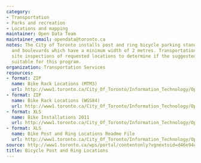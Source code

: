 ```yaml
---
category:
- Transportation
- Parks and recreation
- Locations and mapping
maintainer: Open Data Team
maintainer_email: opendata@toronto.ca
notes: The City of Toronto installs post and ring bicycle parking stands on City sidewalks
  and boulevards which have a minimum width of 2 metres. Transportation Services performs
  site inspections of requested locations to determine if the suggested location is
  suitable for this program.
organization: Transportation Services
resources:
- format: ZIP
  name: Bike Rack Locations (MTM3)
  url: http://www1.toronto.ca/City_Of_Toronto/Information_Technology/Open_Data/Data_Sets/Assets/Files/bike_rack_locations_mtm3.zip
- format: ZIP
  name: Bike Rack Locations (WGS84)
  url: http://www1.toronto.ca/City_Of_Toronto/Information_Technology/Open_Data/Data_Sets/Assets/Files/bike_rack_locations_wgs84.zip
- format: XLS
  name: Bike Installations 2011
  url: http://www1.toronto.ca/City_Of_Toronto/Information_Technology/Open_Data/Data_Sets/Assets/Files/installs_2011.xls
- format: XLS
  name: Bike Post and Ring Locations Readme File
  url: http://www1.toronto.ca/City_Of_Toronto/Information_Technology/Open_Data/Data_Sets/Assets/Files/Bicycle_Post_and_Ring_Locations_Readme_File.xls
source: http://www1.toronto.ca/wps/portal/contentonly?vgnextoid=d46e94ec9fbf3310VgnVCM1000003dd60f89RCRD&vgnextchannel=1a66e03bb8d1e310VgnVCM10000071d60f89RCRD
title: Bicycle Post and Ring Locations
---
```

